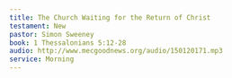 ```yaml
---
title: The Church Waiting for the Return of Christ
testament: New
pastor: Simon Sweeney
book: 1 Thessalonians 5:12-28
audio: http://www.mecgoodnews.org/audio/150120171.mp3
service: Morning
---
```

